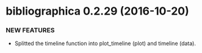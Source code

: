 bibliographica 0.2.29 (2016-10-20)
=========================

### NEW FEATURES

  * Splitted the timeline function into plot_timeline (plot) and timeline (data).

